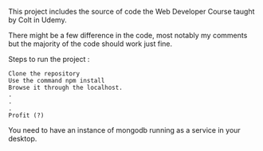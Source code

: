 This project includes the source of code the Web Developer Course taught by Colt in Udemy.


There might be a few difference in the code, most notably my comments but the majority of the code should work just fine.

Steps to run the project :
    
    Clone the repository
    Use the command npm install
    Browse it through the localhost.
    .
    .
    .
    Profit (?)
    
You need to have an instance of mongodb running as a service in your desktop.